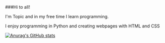 ###Hi to all!

I'm Topic and in my free time I learn programming.

I enjoy programming in Python and creating webpages with HTML and CSS

[![Anurag's GitHub stats](https://github-readme-stats.vercel.app/api?username=TopicOffic)](https://github.com/TopicOffic/github-readme-stats)
